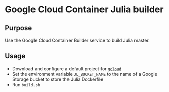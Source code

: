 # Google Cloud Container Julia builder

## Purpose

Use the Google Cloud Container Builder service to build Julia master.

## Usage

* Download and configure a default project for [`gcloud`](https://cloud.google.com/sdk/gcloud/)
* Set the environment variable `JL_BUCKET_NAME` to the name of a Google Storage bucket to store the Julia Dockerfile
* Run `build.sh`
